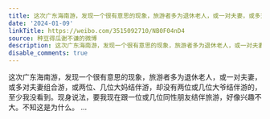 ```yaml
---
title: 这次广东海南游，发现一个很有意思的现象，旅游者多为退休老人，或一对夫妻，或多对夫妻组合游，或两位、几位大妈结伴游，却没有两位或几位大爷结伴游的，至少我...
date: '2024-01-09'
linkTitle: https://weibo.com/3515092710/NB0F04nD4
source: 种豆得瓜谢不谦的微博
description: 这次广东海南游，发现一个很有意思的现象，旅游者多为退休老人，或一对夫妻，或多对夫妻组合游，或两位、几位大妈结伴游，却没有两位或几位大爷结伴游的，至少我没看到。现身说法，要我现在跟一位或几位同性朋友结伴旅游，好像兴趣不大。不知这是为什么。  ...
disable_comments: true
---
```

这次广东海南游，发现一个很有意思的现象，旅游者多为退休老人，或一对夫妻，或多对夫妻组合游，或两位、几位大妈结伴游，却没有两位或几位大爷结伴游的，至少我没看到。现身说法，要我现在跟一位或几位同性朋友结伴旅游，好像兴趣不大。不知这是为什么。  ...